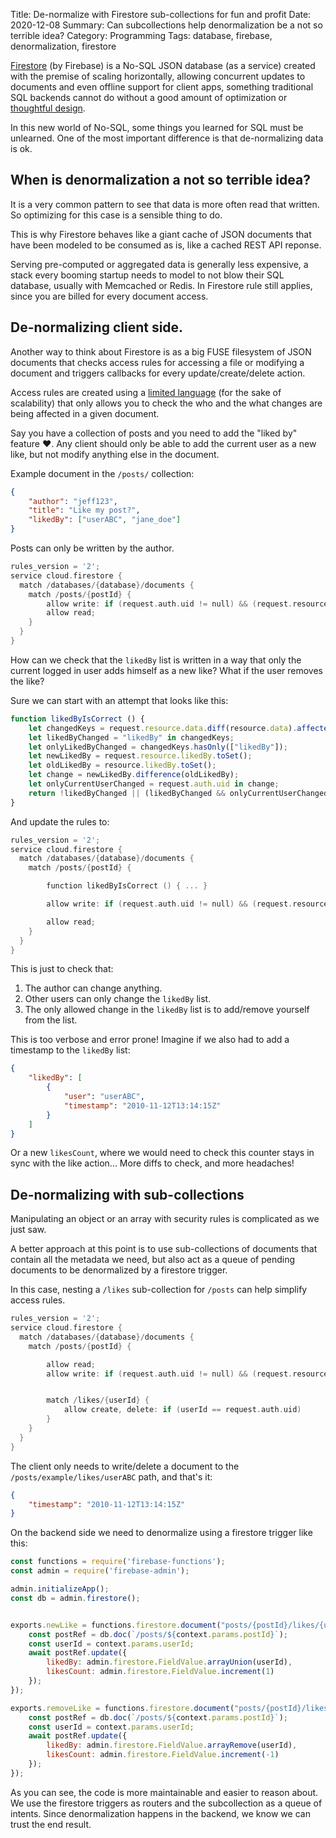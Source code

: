 Title: De-normalize with Firestore sub-collections for fun and profit
Date: 2020-12-08
Summary: Can subcollections help denormalization be a not so terrible idea?
Category: Programming
Tags: database, firebase, denormalization, firestore

[Firestore][0] (by Firebase) is a No-SQL JSON database (as a service) created with the premise of scaling horizontally, allowing concurrent updates to documents and even offline support for client apps, something traditional SQL backends cannot do without a good amount of optimization or [thoughtful design][1].

In this new world of No-SQL, some things you learned for SQL must be unlearned. One of the most important difference is that de-normalizing data is ok.


## When is denormalization a not so terrible idea?

It is a very common pattern to see that data is more often read that written. So optimizing for this case is a sensible thing to do.

This is why Firestore behaves like a giant cache of JSON documents that have been modeled to be consumed as is, like a cached REST API reponse.

Serving pre-computed or aggregated data is generally less expensive, a stack every booming startup needs to model to not blow their SQL database, usually with Memcached or Redis. In Firestore rule still applies, since you are billed for every document access.

## De-normalizing client side.

Another way to think about Firestore is as a big FUSE filesystem of JSON documents that checks access rules for accessing a file or modifying a document and triggers callbacks for every update/create/delete action.

Access rules are created using a [limited language][2] (for the sake of scalability) that only allows you to check the who and the what changes are being affected in a given document.

Say you have a collection of posts and you need to add the "liked by" feature ♥. Any client should only be able to add the current user as a new like, but not modify anything else in the document.

Example document in the `/posts/` collection:

```json
{
	"author": "jeff123",
	"title": "Like my post?",
	"likedBy": ["userABC", "jane_doe"]
}
```

Posts can only be written by the author.

```c
rules_version = '2';
service cloud.firestore {
  match /databases/{database}/documents {
    match /posts/{postId} {
      	allow write: if (request.auth.uid != null) && (request.resource.author == request.auth.uid);
		allow read;
	}
  }
}
```

How can we check that the `likedBy` list is written in a way that only the current logged in user adds himself as a new like? What if the user removes the like?

Sure we can start with an attempt that looks like this:

```js
function likedByIsCorrect () {
	let changedKeys = request.resource.data.diff(resource.data).affectedKeys();
	let likedByChanged = "likedBy" in changedKeys;
	let onlyLikedByChanged = changedKeys.hasOnly(["likedBy"]);
	let newLikedBy = request.resource.likedBy.toSet();
	let oldLikedBy = resource.likedBy.toSet();
	let change = newLikedBy.difference(oldLikedBy);
	let onlyCurrentUserChanged = request.auth.uid in change;
	return !likedByChanged || (likedByChanged && onlyCurrentUserChanged);
}
```

And update the rules to:

```c
rules_version = '2';
service cloud.firestore {
  match /databases/{database}/documents {
    match /posts/{postId} {

		function likedByIsCorrect () { ... }

      	allow write: if (request.auth.uid != null) && (request.resource.author == request.auth.uid) || likedByIsCorrect();

		allow read;
	}
  }
}
```

This is just to check that:

1. The author can change anything.
2. Other users can only change the `likedBy` list.
3. The only allowed change in the `likedBy` list is to add/remove yourself from the list.

This is too verbose and error prone! Imagine if we also had to add a timestamp to the `likedBy` list:

```json
{
	"likedBy": [
		{
			"user": "userABC",
			"timestamp": "2010-11-12T13:14:15Z"
		}
	]
}
```

Or a new `likesCount`, where we would need to check this counter stays in sync with the like action... More diffs to check, and more headaches!

## De-normalizing with sub-collections

Manipulating an object or an array with security rules is complicated as we just saw.

A better approach at this point is to use sub-collections of documents that contain all the metadata we need, but also act as a queue of pending documents to be denormalized by a firestore trigger.

In this case, nesting a `/likes` sub-collection for `/posts` can help simplify access rules.

```c
rules_version = '2';
service cloud.firestore {
  match /databases/{database}/documents {
    match /posts/{postId} {

		allow read;
      	allow write: if (request.auth.uid != null) && (request.resource.author == request.auth.uid);


      	match /likes/{userId} {
        	allow create, delete: if (userId == request.auth.uid)
      	}
	}
  }
}
```

The client only needs to write/delete a document to the `/posts/example/likes/userABC` path, and that's it:

```json
{
	"timestamp": "2010-11-12T13:14:15Z"
}
```

On the backend side we need to denormalize using a firestore trigger like this:

```js
const functions = require('firebase-functions');
const admin = require('firebase-admin');

admin.initializeApp();
const db = admin.firestore();


exports.newLike = functions.firestore.document("posts/{postId}/likes/{userId}").onCreate(async (snapshot, context) => {
    const postRef = db.doc(`/posts/${context.params.postId}`);
    const userId = context.params.userId;
    await postRef.update({
		likedBy: admin.firestore.FieldValue.arrayUnion(userId),
		likesCount: admin.firestore.FieldValue.increment(1)
	});
});

exports.removeLike = functions.firestore.document("posts/{postId}/likes/{userId}").onDelete(async (snapshot, context) => {
    const postRef = db.doc(`/posts/${context.params.postId}`);
    const userId = context.params.userId;
    await postRef.update({
		likedBy: admin.firestore.FieldValue.arrayRemove(userId),
		likesCount: admin.firestore.FieldValue.increment(-1)
	});
});
```

As you can see, the code is more maintainable and easier to reason about. We use the firestore triggers as routers and the subcollection as a queue of intents. Since denormalization happens in the backend, we know we can trust the end result.

[0]: https://firebase.google.com/products/firestore "Firestore by Google"
[1]: https://www.youtube.com/watch?v=DEcwa68f-jY "dotJS 2019 - James Long - CRDTs for Mortals"
[2]: https://firebase.google.com/docs/rules/rules-language "Security Rules language"
